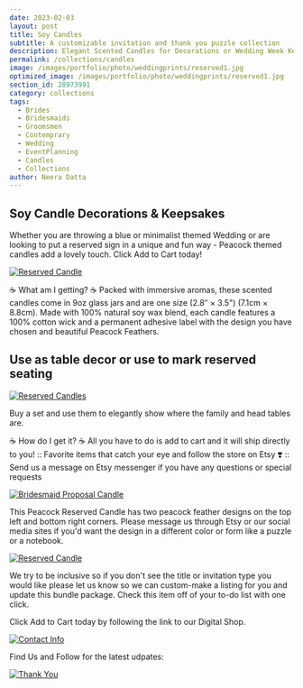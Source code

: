 ```yaml
---
date: 2023-02-03 
layout: post
title: Soy Candles
subtitle: A customizable invitation and thank you puzzle collection
description: Elegant Scented Candles for Decorations or Wedding Week Keepsakes
permalink: /collections/candles 
image: /images/portfolio/photo/weddingprints/reserved1.jpg
optimized_image: /images/portfolio/photo/weddingprints/reserved1.jpg
section_id: 28973991
category: collections
tags:
  - Brides
  - Bridesmaids
  - Groomsmen
  - Contemprary
  - Wedding
  - EventPlanning
  - Candles
  - Collections
author: Neera Datta
---
```


## Soy Candle Decorations & Keepsakes

Whether you are throwing a blue or minimalist themed Wedding or are looking to put a reserved sign in a unique and fun way - Peacock themed candles add a lovely touch. Click Add to Cart today!


[![Reserved Candle](https://i.etsystatic.com/21226651/r/il/fb6cfd/4623959282/il_794xN.4623959282_ph6o.jpg)](https://www.etsy.com/listing/1416747701/peacock-reserved-scented-soy-candle-9oz?click_key=470b37f7d5a5041e94f9b19c179c4bbe1b7a743e%3A1416747701&click_sum=67ac8a85&ga_search_query=soy%2Bcandle&ref=shop_items_search_1)

☕ What am I getting? ☕
Packed with immersive aromas, these scented candles come in 9oz glass jars and are one size (2.8″ × 3.5") (7.1cm × 8.8cm). Made with 100% natural soy wax blend, each candle features a 100% cotton wick and a permanent adhesive label with the design you have chosen and beautiful Peacock Feathers.

## Use as table decor or use to mark reserved seating


[![Reserved Candles](https://i.etsystatic.com/21226651/r/il/14be18/4672208041/il_794xN.4672208041_ee3v.jpg)](https://www.etsy.com/listing/1416747701/peacock-reserved-scented-soy-candle-9oz?click_key=470b37f7d5a5041e94f9b19c179c4bbe1b7a743e%3A1416747701&click_sum=67ac8a85&ga_search_query=soy%2Bcandle&ref=shop_items_search_1)

Buy a set and use them to elegantly show where the family and head tables are. 

☕ How do I get it? ☕
All you have to do is add to cart and it will ship directly to you!
:: Favorite items that catch your eye and follow the store on Etsy ❣️ 
:: Send us a message on Etsy messenger if you have any questions or special requests


[![Bridesmaid Proposal Candle](https://i.etsystatic.com/21226651/r/il/9203c3/4658920147/il_794xN.4658920147_mhph.jpg)](https://www.etsy.com/listing/1399494020/bridesmaid-proposal-scented-soy-candle?click_key=b04f560484bf1ca453b482cdd0da8b04adaa9153%3A1399494020&click_sum=3efd95e8&ga_search_query=soy%2Bcandle&ref=shop_items_search_2)

This Peacock Reserved Candle has two peacock feather designs on the top left and bottom right corners. Please message us through Etsy or our social media sites if you'd want the design in a different color or form like a puzzle or a notebook.



[![Reserved Candle](https://i.etsystatic.com/21226651/r/il/4538ac/4623959284/il_794xN.4623959284_6bvu.jpg)](https://www.etsy.com/shop/TwoCupsOfChaa?ref=profile_header&section_id=28973991)

We try to be inclusive so if you don't see the title or invitation type you would like please let us know so we can custom-make a listing for you and update this bundle package. Check this item off of your to-do list with one click.

Click Add to Cart today by following the link to our Digital Shop.

[![Contact Info](https://i.etsystatic.com/21226651/r/il/129c22/4505041188/il_794xN.4505041188_sf61.jpg)](https://www.etsy.com/listing/1416747701/peacock-reserved-scented-soy-candle-9oz?click_key=470b37f7d5a5041e94f9b19c179c4bbe1b7a743e%3A1416747701&click_sum=67ac8a85&ga_search_query=soy%2Bcandle&ref=shop_items_search_1)


Find Us and Follow for the latest udpates:


[![Thank You](https://i.etsystatic.com/21226651/r/il/0e5775/4552406087/il_794xN.4552406087_acxi.jpg)](https://www.etsy.com/listing/1416747701/peacock-reserved-scented-soy-candle-9oz?click_key=470b37f7d5a5041e94f9b19c179c4bbe1b7a743e%3A1416747701&click_sum=67ac8a85&ga_search_query=soy%2Bcandle&ref=shop_items_search_1)

